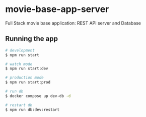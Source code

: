# movie-base-app-server

Full Stack movie base application: REST API server and Database

## Running the app

```bash
# development
$ npm run start

# watch mode
$ npm run start:dev

# production mode
$ npm run start:prod

# run db
$ docker compose up dev-db -d

# restart db
$ npm run db:dev:restart
```
